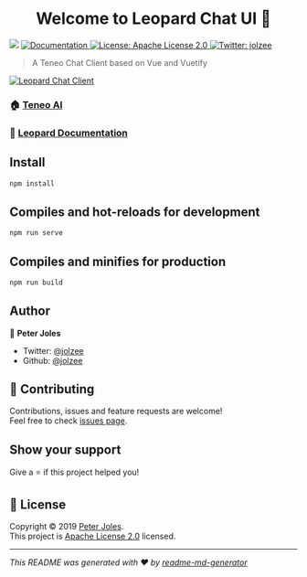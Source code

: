 <h1 align="center">Welcome to Leopard Chat UI 👋</h1>
<p>
  <img src="https://img.shields.io/badge/version-0.1.0-blue.svg?cacheSeconds=2592000" />
  <a href="https://jolzee.gitbook.io/leopard/">
    <img alt="Documentation" src="https://img.shields.io/badge/documentation-yes-brightgreen.svg" target="_blank" />
  </a>
  <a href="https://github.com/jolzee/chat-teneo-vue/blob/master/LICENSE">
    <img alt="License: Apache License 2.0" src="https://img.shields.io/badge/License-Apache License 2.0-yellow.svg" target="_blank" />
  </a>
  <a href="https://twitter.com/jolzee">
    <img alt="Twitter: jolzee" src="https://img.shields.io/twitter/follow/jolzee.svg?style=social" target="_blank" />
  </a>
</p>

> A Teneo Chat Client based on Vue and Vuetify

[![Leopard Chat Client](https://user-images.githubusercontent.com/36912049/58361444-b10f7680-7e43-11e9-83f7-cad45a5a4ae7.jpg)](https://youtu.be/cidZ9WxSMVY)

### 🏠 [Teneo AI](https://www.teneo.ai/)

### 📖 [Leopard Documentation](https://github.com/jolzee/chat-teneo-vue)

## Install

```sh
npm install
```

## Compiles and hot-reloads for development

```sh
npm run serve
```

## Compiles and minifies for production

```sh
npm run build
```

## Author

👤 **Peter Joles**

- Twitter: [@jolzee](https://twitter.com/jolzee)
- Github: [@jolzee](https://github.com/jolzee)

## 🤝 Contributing

Contributions, issues and feature requests are welcome!<br />Feel free to check [issues page](https://github.com/jolzee/chat-teneo-vue/issues).

## Show your support

Give a ⭐️ if this project helped you!

## 📝 License

Copyright © 2019 [Peter Joles](https://github.com/jolzee).<br />
This project is [Apache License 2.0](https://github.com/jolzee/chat-teneo-vue/blob/master/LICENSE) licensed.

---

_This README was generated with ❤️ by [readme-md-generator](https://github.com/kefranabg/readme-md-generator)_
